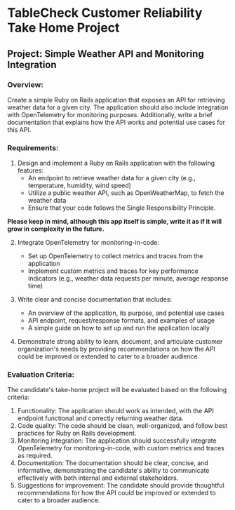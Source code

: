 # TableCheck Customer Reliability Take Home Project
## Project: Simple Weather API and Monitoring Integration

### Overview:

Create a simple Ruby on Rails application that exposes an API for retrieving weather data for a given city. The application should also include integration with OpenTelemetry for monitoring purposes. Additionally, write a brief documentation that explains how the API works and potential use cases for this API.

### Requirements:

1. Design and implement a Ruby on Rails application with the following features:
   - An endpoint to retrieve weather data for a given city (e.g., temperature, humidity, wind speed)
   - Utilize a public weather API, such as OpenWeatherMap, to fetch the weather data
   - Ensure that your code follows the Single Responsibility Principle.

**Please keep in mind, although this app itself is simple, write it as if it will grow in complexity in the future.**

2. Integrate OpenTelemetry for monitoring-in-code:
   - Set up OpenTelemetry to collect metrics and traces from the application
   - Implement custom metrics and traces for key performance indicators (e.g., weather data requests per minute, average response time)

3. Write clear and concise documentation that includes:
   - An overview of the application, its purpose, and potential use cases
   - API endpoint, request/response formats, and examples of usage
   - A simple guide on how to set up and run the application locally

4. Demonstrate strong ability to learn, document, and articulate customer organization's needs by providing recommendations on how the API could be improved or extended to cater to a broader audience.

### Evaluation Criteria:

The candidate's take-home project will be evaluated based on the following criteria:

1. Functionality: The application should work as intended, with the API endpoint functional and correctly returning weather data.
2. Code quality: The code should be clean, well-organized, and follow best practices for Ruby on Rails development.
3. Monitoring integration: The application should successfully integrate OpenTelemetry for monitoring-in-code, with custom metrics and traces as required.
4. Documentation: The documentation should be clear, concise, and informative, demonstrating the candidate's ability to communicate effectively with both internal and external stakeholders.
5. Suggestions for improvement: The candidate should provide thoughtful recommendations for how the API could be improved or extended to cater to a broader audience.
